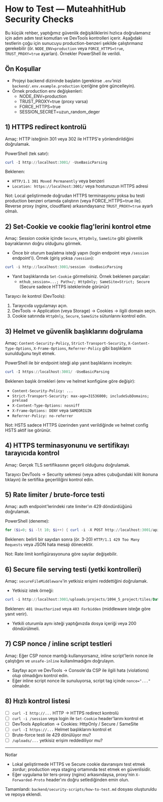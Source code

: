 # How to Test — MuteahhitHub Security Checks

Bu küçük rehber, yaptığımız güvenlik değişikliklerini hızlıca doğrulamanız için adım adım test komutları ve DevTools kontrolleri içerir. Aşağıdaki testlerin çoğu için sunucuyu production-benzeri şekilde çalıştırmanız gerekebilir (ör. `NODE_ENV=production` veya `FORCE_HTTPS=true`, `TRUST_PROXY=true` ayarları). Örnekler PowerShell ile verildi.

## Ön Koşullar
- Projeyi backend dizininde başlatın (gerekirse `.env`'inizi `backend/.env.example.production` içeriğine göre güncelleyin).
- Örnek production env değişkenleri:
  - NODE_ENV=production
  - TRUST_PROXY=true (proxy varsa)
  - FORCE_HTTPS=true
  - SESSION_SECRET=uzun_random_deger

## 1) HTTPS redirect kontrolü
Amaç: HTTP isteğinin 301 veya 302 ile HTTPS'e yönlendirildiğini doğrulamak.

PowerShell (tek satır):

```powershell
curl -I http://localhost:3001/ -UseBasicParsing
```

Beklenen:
- `HTTP/1.1 301 Moved Permanently` veya benzeri
- `Location: https://localhost:3001/` veya hostunuzun HTTPS adresi

Not: Local geliştirmede doğrudan HTTPS terminasyonu yoksa bu testi production benzeri ortamda çalıştırın (veya FORCE_HTTPS=true ile). Reverse proxy (nginx, cloudflare) arkasındaysanız `TRUST_PROXY=true` ayarlı olmalı.

## 2) Set-Cookie ve cookie flag'lerini kontrol etme
Amaç: Session cookie içinde `Secure`, `HttpOnly`, `SameSite` gibi güvenlik bayraklarının doğru olduğunu görmek.

- Önce bir oturum başlatma isteği yapın (login endpoint veya `/session` endpoint'i). Örnek (giriş yoksa `/session`):

```powershell
curl -i http://localhost:3001/session -UseBasicParsing
```

- Yanıt başlıklarında `Set-Cookie` görmelisiniz. Örnek beklenen parçalar:
  - `mthub_session=...; Path=/; HttpOnly; SameSite=Strict; Secure` (Secure sadece HTTPS isteklerinde görünür)

Tarayıcı ile kontrol (DevTools):
1. Tarayıcıda uygulamayı açın.
2. DevTools -> Application (veya Storage) -> Cookies -> ilgili domain seçin.
3. Cookie satırında `HttpOnly`, `Secure`, `SameSite` sütunlarını kontrol edin.

## 3) Helmet ve güvenlik başlıklarını doğrulama
Amaç: `Content-Security-Policy`, `Strict-Transport-Security`, `X-Content-Type-Options`, `X-Frame-Options`, `Referrer-Policy` gibi başlıkların sunulduğunu teyit etmek.

PowerShell ile bir endpoint isteği alıp yanıt başlıklarını inceleyin:

```powershell
curl -I https://localhost:3001/ -UseBasicParsing
```

Beklenen başlık örnekleri (env ve helmet konfigüne göre değişir):
- `Content-Security-Policy: ...`
- `Strict-Transport-Security: max-age=31536000; includeSubDomains; preload`
- `X-Content-Type-Options: nosniff`
- `X-Frame-Options: DENY` veya `SAMEORIGIN`
- `Referrer-Policy: no-referrer`

Not: HSTS sadece HTTPS üzerinden yanıt verildiğinde ve helmet config HSTS aktif ise görünür.

## 4) HTTPS terminasyonunu ve sertifikayı tarayıcıda kontrol
Amaç: Gerçek TLS sertifikasının geçerli olduğunu doğrulamak.

Tarayıcı DevTools -> Security sekmesi (veya adres çubuğundaki kilit ikonuna tıklayın) ile sertifika geçerliliğini kontrol edin.

## 5) Rate limiter / brute-force testi
Amaç: auth endpoint'lerindeki rate limiter'ın 429 döndürdüğünü doğrulamak.

PowerShell (deneme):

```powershell
for ($i=0; $i -lt 10; $i++) { curl -i -X POST http://localhost:3001/api/auth/login -H "Content-Type: application/json" -d '{"username":"bad","password":"bad"}' -UseBasicParsing }
```

Beklenen: belirli bir sayıdan sonra (ör. 3-20) `HTTP/1.1 429 Too Many Requests` veya JSON hata mesajı dönecektir.

Not: Rate limit konfigürasyonuna göre sayılar değişebilir.

## 6) Secure file serving testi (yetki kontrolleri)
Amaç: `secureFileMiddleware`'in yetkisiz erişimi reddettiğini doğrulamak.

- Yetkisiz istek örneği:

```powershell
curl -i http://localhost:3001/uploads/projects/1094_5_project/tiles/Data/Tile_p000_p000_p000.b3dm -UseBasicParsing
```

Beklenen: `401 Unauthorized` veya `403 Forbidden` (middleware isteğe göre yanıt verir).

- Yetkili oturumla aynı isteği yaptığınızda dosya içeriği veya 200 döndürülmeli.

## 7) CSP nonce / inline script testleri
Amaç: Eğer CSP nonce mantığı kullanıyorsanız, inline script'lerin nonce ile çalıştığını ve `unsafe-inline` kullanılmadığını doğrulayın.

- Sayfayı açın ve DevTools -> Console'da CSP ile ilgili hata (violations) olup olmadığını kontrol edin.
- Eğer inline script nonce ile sunuluyorsa, script tag içinde `nonce="..."` olmalıdır.

## 8) Hızlı kontrol listesi
- [ ] `curl -I http://...` HTTP -> HTTPS redirect kontrolü
- [ ] `curl -i /session` veya login ile `Set-Cookie` header'larını kontrol et
- [ ] DevTools Application -> Cookies: HttpOnly / Secure / SameSite
- [ ] `curl -I https://...` Helmet başlıklarını kontrol et
- [ ] Brute-force testi ile 429 dönülüyor mu?
- [ ] `/uploads/...` yetkisiz erişim reddediliyor mu?

---

Notlar
- Lokal geliştirmede HTTPS ve Secure cookie davranışını test etmek zordur; production veya staging ortamında test etmek en güvenlisidir.
- Eğer uygulama bir ters-proxy (nginx) arkasındaysa, proxy'nin `X-Forwarded-Proto` header'ını doğru setlediğinden emin olun.

Tamamlandı: `backend/security-scripts/how-to-test.md` dosyası oluşturuldu ve repoya eklendi.
